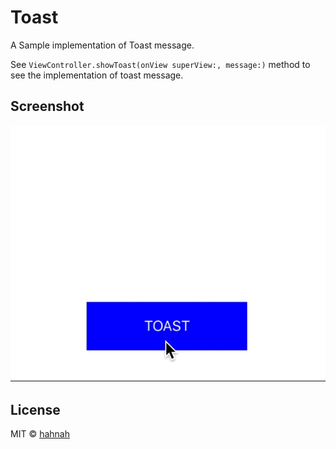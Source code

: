 # Toast

A Sample implementation of Toast message.

See `ViewController.showToast(onView superView:, message:)` method to see the implementation of toast message.

## Screenshot

![screenshot](screenshot.gif)

## License

MIT © [hahnah](https://superhahnah.com)